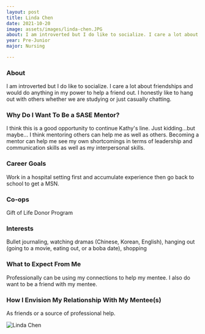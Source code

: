 ```yaml
---
layout: post
title: Linda Chen 
date: 2021-10-20
image: assets/images/linda-chen.JPG
about: I am introverted but I do like to socialize. I care a lot about friendships and would do anything in my power to help a friend out. I honestly like to hang out with others whether we are studying or just casually chatting. 
year: Pre-Junior
major: Nursing

---
```


### About

I am introverted but I do like to socialize. I care a lot about friendships and would do anything in my power to help a friend out. I honestly like to hang out with others whether we are studying or just casually chatting. 

### Why Do I Want To Be a SASE Mentor?

I think this is a good opportunity to continue Kathy's line. Just kidding...but maybe... I think mentoring others can help me as well as others. Becoming a mentor can help me see my own shortcomings in terms of leadership and communication skills as well as my interpersonal skills. 

### Career Goals

Work in a hospital setting first and accumulate experience then go back to school to get a MSN. 

### Co-ops

Gift of Life Donor Program

### Interests

Bullet journaling, watching dramas (Chinese, Korean, English), hanging out (going to a movie, eating out, or a boba date), shopping

### What to Expect From Me

Professionally can be using my connections to help my mentee. I also do want to be a friend with my mentee. 

### How I Envision My Relationship With My Mentee(s) 

As friends or a source of professional help. 

<div class="text-center my-5">
    <img src="{ https://sase-drexel.github.io/mentorship-2021/assets/images/linda-chen.JPG | absolute_url }" alt="Linda Chen" class="rounded post-img" />
</div>
